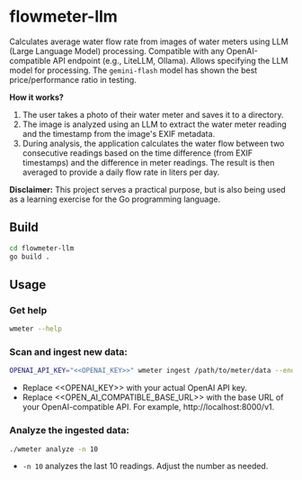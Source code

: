 # flowmeter-llm

Calculates average water flow rate from images of water meters using LLM (Large Language Model) processing.  Compatible with any OpenAI-compatible API endpoint (e.g., LiteLLM, Ollama).  Allows specifying the LLM model for processing.  The `gemini-flash` model has shown the best price/performance ratio in testing.


**How it works?**

1.  The user takes a photo of their water meter and saves it to a directory.
2.  The image is analyzed using an LLM to extract the water meter reading and the timestamp from the image's EXIF metadata.
3.  During analysis, the application calculates the water flow between two consecutive readings based on the time difference (from EXIF timestamps) and the difference in meter readings. The result is then averaged to provide a daily flow rate in liters per day.

**Disclaimer:** This project serves a practical purpose, but is also being used as a learning exercise for the Go programming language.



## Build

```bash
cd flowmeter-llm
go build .
```

## Usage

### Get help

```bash
wmeter --help
```

### Scan and ingest new data:

```bash
OPENAI_API_KEY="<<OPENAI_KEY>>" wmeter ingest /path/to/meter/data --endpoint "<<OPEN_AI_COMPATIBLE_BASE_URL>>"
```

* Replace <<OPENAI_KEY>> with your actual OpenAI API key.
* Replace <<OPEN_AI_COMPATIBLE_BASE_URL>> with the base URL of your OpenAI-compatible API.  For example, http://localhost:8000/v1.
     

### Analyze the ingested data:

```bash
./wmeter analyze -n 10
```

* `-n 10` analyzes the last 10 readings. Adjust the number as needed.